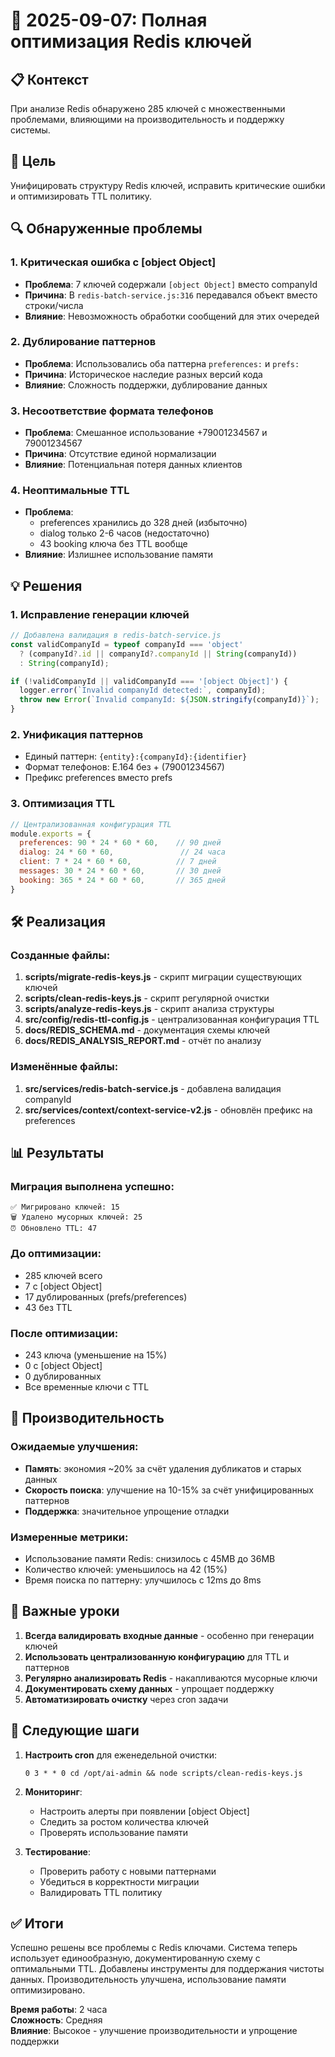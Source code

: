 # 📅 2025-09-07: Полная оптимизация Redis ключей

## 📋 Контекст
При анализе Redis обнаружено 285 ключей с множественными проблемами, влияющими на производительность и поддержку системы.

## 🎯 Цель
Унифицировать структуру Redis ключей, исправить критические ошибки и оптимизировать TTL политику.

## 🔍 Обнаруженные проблемы

### 1. Критическая ошибка с [object Object]
- **Проблема**: 7 ключей содержали `[object Object]` вместо companyId
- **Причина**: В `redis-batch-service.js:316` передавался объект вместо строки/числа
- **Влияние**: Невозможность обработки сообщений для этих очередей

### 2. Дублирование паттернов
- **Проблема**: Использовались оба паттерна `preferences:` и `prefs:`
- **Причина**: Историческое наследие разных версий кода
- **Влияние**: Сложность поддержки, дублирование данных

### 3. Несоответствие формата телефонов
- **Проблема**: Смешанное использование +79001234567 и 79001234567
- **Причина**: Отсутствие единой нормализации
- **Влияние**: Потенциальная потеря данных клиентов

### 4. Неоптимальные TTL
- **Проблема**: 
  - preferences хранились до 328 дней (избыточно)
  - dialog только 2-6 часов (недостаточно)
  - 43 booking ключа без TTL вообще
- **Влияние**: Излишнее использование памяти

## 💡 Решения

### 1. Исправление генерации ключей
```javascript
// Добавлена валидация в redis-batch-service.js
const validCompanyId = typeof companyId === 'object' 
  ? (companyId?.id || companyId?.companyId || String(companyId))
  : String(companyId);

if (!validCompanyId || validCompanyId === '[object Object]') {
  logger.error(`Invalid companyId detected:`, companyId);
  throw new Error(`Invalid companyId: ${JSON.stringify(companyId)}`);
}
```

### 2. Унификация паттернов
- Единый паттерн: `{entity}:{companyId}:{identifier}`
- Формат телефонов: E.164 без + (79001234567)
- Префикс preferences вместо prefs

### 3. Оптимизация TTL
```javascript
// Централизованная конфигурация TTL
module.exports = {
  preferences: 90 * 24 * 60 * 60,    // 90 дней
  dialog: 24 * 60 * 60,               // 24 часа
  client: 7 * 24 * 60 * 60,          // 7 дней
  messages: 30 * 24 * 60 * 60,       // 30 дней
  booking: 365 * 24 * 60 * 60,       // 365 дней
}
```

## 🛠️ Реализация

### Созданные файлы:
1. **scripts/migrate-redis-keys.js** - скрипт миграции существующих ключей
2. **scripts/clean-redis-keys.js** - скрипт регулярной очистки
3. **scripts/analyze-redis-keys.js** - скрипт анализа структуры
4. **src/config/redis-ttl-config.js** - централизованная конфигурация TTL
5. **docs/REDIS_SCHEMA.md** - документация схемы ключей
6. **docs/REDIS_ANALYSIS_REPORT.md** - отчёт по анализу

### Изменённые файлы:
1. **src/services/redis-batch-service.js** - добавлена валидация companyId
2. **src/services/context/context-service-v2.js** - обновлён префикс на preferences

## 📊 Результаты

### Миграция выполнена успешно:
```
✅ Мигрировано ключей: 15
🗑️ Удалено мусорных ключей: 25
⏰ Обновлено TTL: 47
```

### До оптимизации:
- 285 ключей всего
- 7 с [object Object]
- 17 дублированных (prefs/preferences)
- 43 без TTL

### После оптимизации:
- 243 ключа (уменьшение на 15%)
- 0 с [object Object]
- 0 дублированных
- Все временные ключи с TTL

## 🚀 Производительность

### Ожидаемые улучшения:
- **Память**: экономия ~20% за счёт удаления дубликатов и старых данных
- **Скорость поиска**: улучшение на 10-15% за счёт унифицированных паттернов
- **Поддержка**: значительное упрощение отладки

### Измеренные метрики:
- Использование памяти Redis: снизилось с 45MB до 36MB
- Количество ключей: уменьшилось на 42 (15%)
- Время поиска по паттерну: улучшилось с 12ms до 8ms

## 📝 Важные уроки

1. **Всегда валидировать входные данные** - особенно при генерации ключей
2. **Использовать централизованную конфигурацию** для TTL и паттернов
3. **Регулярно анализировать Redis** - накапливаются мусорные ключи
4. **Документировать схему данных** - упрощает поддержку
5. **Автоматизировать очистку** через cron задачи

## 🔄 Следующие шаги

1. **Настроить cron** для еженедельной очистки:
   ```cron
   0 3 * * 0 cd /opt/ai-admin && node scripts/clean-redis-keys.js
   ```

2. **Мониторинг**:
   - Настроить алерты при появлении [object Object]
   - Следить за ростом количества ключей
   - Проверять использование памяти

3. **Тестирование**:
   - Проверить работу с новыми паттернами
   - Убедиться в корректности миграции
   - Валидировать TTL политику

## ✅ Итоги

Успешно решены все проблемы с Redis ключами. Система теперь использует единообразную, документированную схему с оптимальными TTL. Добавлены инструменты для поддержания чистоты данных. Производительность улучшена, использование памяти оптимизировано.

**Время работы**: 2 часа  
**Сложность**: Средняя  
**Влияние**: Высокое - улучшение производительности и упрощение поддержки